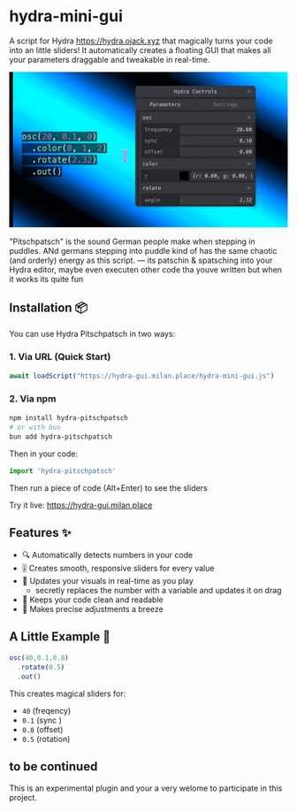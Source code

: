# hydra-mini-gui

A script for Hydra <https://hydra.ojack.xyz> that magically turns your code into an little sliders! It automatically creates a floating GUI that makes all your parameters draggable and tweakable in real-time.

![Demo](doc/demo.gif)

"Pitschpatsch" is the sound German people make when stepping in puddles. ANd germans stepping into puddle kind of has the same chaotic (and orderly) energy as this script. –– its patschin & spatsching into your Hydra editor, maybe even executen other code tha youve written but when it works its quite fun

## Installation 📦

You can use Hydra Pitschpatsch in two ways:

### 1. Via URL (Quick Start)
```js
await loadScript("https://hydra-gui.milan.place/hydra-mini-gui.js")
```

### 2. Via npm
```bash
npm install hydra-pitschpatsch
# or with bun
bun add hydra-pitschpatsch
```

Then in your code:
```js
import 'hydra-pitschpatsch'
```

Then run a piece of code (Alt+Enter) to see the sliders

Try it live: <https://hydra-gui.milan.place>

## Features ✨

- 🔍 Automatically detects numbers in your code
- 🎚️ Creates smooth, responsive sliders for every value
- 🔄 Updates your visuals in real-time as you play
  - secretly replaces the number with a variable and updates it on drag
- 📝 Keeps your code clean and readable
- 🎯 Makes precise adjustments a breeze

## A Little Example 🌈

```js
osc(40,0.1,0.8)
  .rotate(0.5)
  .out()
```

This creates magical sliders for:

- `40` (freqency)
- `0.1` (sync )
- `0.8` (offset)
- `0.5` (rotation)

## to be continued

This is an experimental plugin and your a very welome to participate in this project.